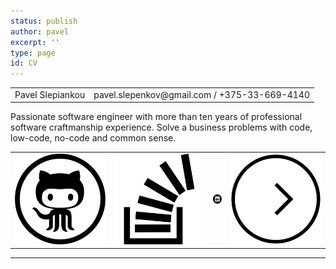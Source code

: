 ```yaml
---
status: publish
author: pavel
excerpt: ''
type: page
id: CV
---
```

<table class="table-no-borders">
    <tr>
        <td>
            <div class="left-pinned section-header">Pavel Slepiankou</div>
        </td>
        <td>
            <span class="print-only right-pinned">pavel.slepenkov@gmail.com / +375-33-669-4140</span>
        </td>
    </tr>
</table>

<p>
    Passionate software engineer with more than ten years of professional software craftmanship experience. Solve a business problems with code, low-code, no-code and common sense.
</p>


<table class="table-no-borders social-logos-section">
    <tr>
        <td>
            <a class="centered"  href="https://github.com/pavel-slepenkov" target="_blank">
                <img class="social-logo" src="images/cv/github-social-logo.svg" alt="github">
            </a>
        </td>
        <td>
            <a class="centered" href="https://stackoverflow.com/users/798335/pavel-slepiankou" target="_blank">
                <img class="social-logo" src="images/cv/stack-exchange-symbol.svg" alt="stackoverflow">
            </a>
        </td>
        <td>
            <a class="centered" href="https://www.linkedin.com/in/pavel-slepiankou-76376b35" target="_blank">
                <img class="social-logo" src="images/cv/linkedin-logo-button.svg" alt="linkedin">
            </a>
        </td>
        <td>
            <a class="centered" href="https://www.pavelslepenkov.info" target="_blank">
                <img class="social-logo" src="images/cv/blog-button.svg" alt="blog">
            </a>
        </td>
    <tr>
</table>

<hr>
